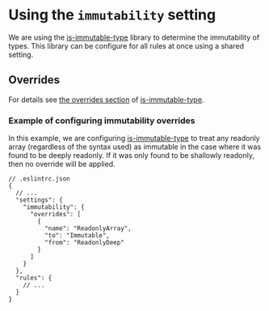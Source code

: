 # Using the `immutability` setting

We are using the
[is-immutable-type](https://www.npmjs.com/package/is-immutable-type) library to
determine the immutability of types. This library can be configure for all rules
at once using a shared setting.

## Overrides

For details see [the overrides
section](https://github.com/RebeccaStevens/is-immutable-type#overrides) of
[is-immutable-type](https://www.npmjs.com/package/is-immutable-type).

### Example of configuring immutability overrides

In this example, we are configuring
[is-immutable-type](https://www.npmjs.com/package/is-immutable-type) to treat
any readonly array (regardless of the syntax used) as immutable in the case
where it was found to be deeply readonly. If it was only found to be shallowly
readonly, then no override will be applied.

```jsonc
// .eslintrc.json
{
  // ...
  "settings": {
    "immutability": {
      "overrides": [
        {
          "name": "ReadonlyArray",
          "to": "Immutable",
          "from": "ReadonlyDeep"
        }
      ]
    }
  },
  "rules": {
    // ...
  }
}
```
